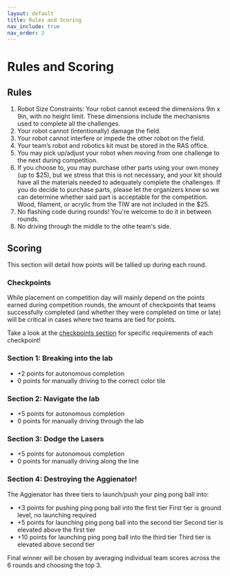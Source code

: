 ```yaml
---
layout: default
title: Rules and Scoring
nav_include: true
nav_order: 2
---
```


# Rules and Scoring

## Rules
1. Robot Size Constraints: Your robot cannot exceed the dimensions 9in x 9in, with no height limit. These dimensions include the mechanisms used to complete all the challenges.
1. Your robot cannot (intentionally) damage the field.
1. Your robot cannot interfere or impede the other robot on the field.
1. Your team’s robot and robotics kit must be stored in the RAS office.
1. You may pick up/adjust your robot when moving from one challenge to the next during competition.
1. If you choose to, you may purchase other parts using your own money (up to $25), but we stress that this is not necessary, and your kit should have all the materials needed to adequately complete the challenges. If you do decide to purchase parts, please let the organizers know so we can determine whether said part is acceptable for the competition.
Wood, filament, or acrylic from the TIW are not included in the $25.
1. No flashing code during rounds! You're welcome to do it in between rounds.
1. No driving through the middle to the othe team's side.

## Scoring

This section will detail how points will be tallied up during each round.

### Checkpoints
While placement on competition day will mainly depend on the points earned during competition rounds, the amount of checkpoints that teams successfully completed (and whether they were completed on time or late) will be critical in cases where two teams are tied for points.

Take a look at the [checkpoints section](https://ut-ras.github.io/RobotathonESP32/checkpoints) for specific requirements of each checkpoint!


### Section 1: Breaking into the lab
* +2 points for autonomous completion
* 0 points for manually driving to the correct color tile
### Section 2: Navigate the lab
* +5 points for autonomous completion
* 0 points for manually driving through the lab 
### Section 3: Dodge the Lasers
* +5 points for autonomous completion
* 0 points for manually driving along the line
### Section 4: Destroying the Aggienator!
The Aggienator has three tiers to launch/push your ping pong ball into:
* +3 points for pushing ping pong ball into the first tier
First tier is ground level, no launching required
* +5 points for launching ping pong ball into the second tier
Second tier is elevated above the first tier
* +10 points for launching ping pong ball into the third tier
Third tier is elevated above second tier


Final winner will be chosen by averaging individual team scores across the 6 rounds and choosing the top 3.
